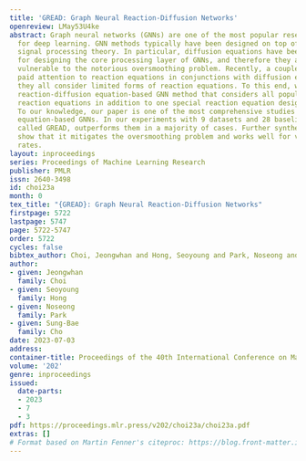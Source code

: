 ```yaml
---
title: 'GREAD: Graph Neural Reaction-Diffusion Networks'
openreview: LMay53U4ke
abstract: Graph neural networks (GNNs) are one of the most popular research topics
  for deep learning. GNN methods typically have been designed on top of the graph
  signal processing theory. In particular, diffusion equations have been widely used
  for designing the core processing layer of GNNs, and therefore they are inevitably
  vulnerable to the notorious oversmoothing problem. Recently, a couple of papers
  paid attention to reaction equations in conjunctions with diffusion equations. However,
  they all consider limited forms of reaction equations. To this end, we present a
  reaction-diffusion equation-based GNN method that considers all popular types of
  reaction equations in addition to one special reaction equation designed by us.
  To our knowledge, our paper is one of the most comprehensive studies on reaction-diffusion
  equation-based GNNs. In our experiments with 9 datasets and 28 baselines, our method,
  called GREAD, outperforms them in a majority of cases. Further synthetic data experiments
  show that it mitigates the oversmoothing problem and works well for various homophily
  rates.
layout: inproceedings
series: Proceedings of Machine Learning Research
publisher: PMLR
issn: 2640-3498
id: choi23a
month: 0
tex_title: "{GREAD}: Graph Neural Reaction-Diffusion Networks"
firstpage: 5722
lastpage: 5747
page: 5722-5747
order: 5722
cycles: false
bibtex_author: Choi, Jeongwhan and Hong, Seoyoung and Park, Noseong and Cho, Sung-Bae
author:
- given: Jeongwhan
  family: Choi
- given: Seoyoung
  family: Hong
- given: Noseong
  family: Park
- given: Sung-Bae
  family: Cho
date: 2023-07-03
address: 
container-title: Proceedings of the 40th International Conference on Machine Learning
volume: '202'
genre: inproceedings
issued:
  date-parts:
  - 2023
  - 7
  - 3
pdf: https://proceedings.mlr.press/v202/choi23a/choi23a.pdf
extras: []
# Format based on Martin Fenner's citeproc: https://blog.front-matter.io/posts/citeproc-yaml-for-bibliographies/
---
```

